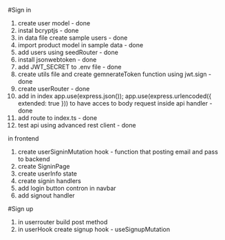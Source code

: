#Sign in

1. create user model - done
2. instal bcryptjs - done
3. in data file create sample users - done
4. import product model in sample data - done
5. add users using seedRouter - done
6. install jsonwebtoken - done
7. add JWT_SECRET to .env file - done
8. create utils file and create gemnerateToken function using jwt.sign - done
9. create userRouter - done
10. add in index app.use(express.json());
    app.use(express.urlencoded({ extended: true })) to have acces to body request inside api handler - done
11. add route to index.ts - done
12. test api using advanced rest client - done

in frontend

1. create userSigninMutation hook - function that posting email and pass to backend
2. create SigninPage
3. create userInfo state
4. create signin handlers
5. add login button contron in navbar
6. add signout handler

#Sign up

1. in userrouter build post method
2. in userHook create signup hook - useSignupMutation
